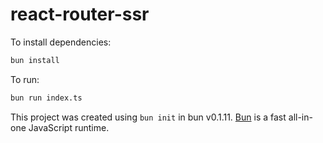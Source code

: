 # react-router-ssr

To install dependencies:

```bash
bun install
```

To run:

```bash
bun run index.ts
```

This project was created using `bun init` in bun v0.1.11. [Bun](https://bun.sh) is a fast all-in-one JavaScript runtime.
